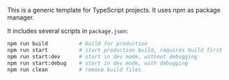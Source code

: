 This is a generic template for TypeScript projects. It uses npm as package manager.

It includes several scripts in `package.json`:
```sh
npm run build          # build for production
npm run start          # start production build, requires build first
npm run start:dev      # start in dev mode, without debugging
npm run start:debug    # start in dev mode, with debugging
npm run clean          # remove build files
```
